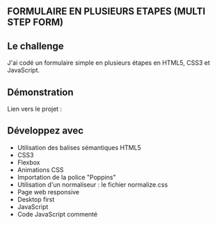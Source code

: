 ## FORMULAIRE EN PLUSIEURS ETAPES (MULTI STEP FORM)

## Le challenge

J'ai codé un formulaire simple en plusieurs étapes en HTML5, CSS3 et JavaScript.

## Démonstration

Lien vers le projet :

## Développez avec

- Utilisation des balises sémantiques HTML5
- CSS3
- Flexbox
- Animations CSS
- Importation de la police "Poppins"
- Utilisation d'un normaliseur : le fichier normalize.css
- Page web responsive
- Desktop first
- JavaScript
- Code JavaScript commenté

